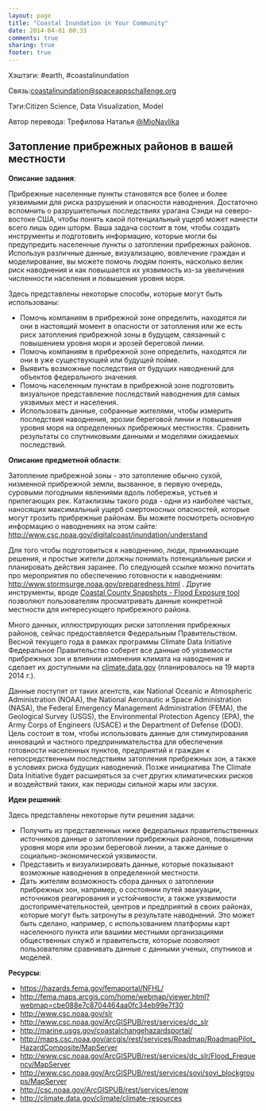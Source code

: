 ```yaml
---
layout: page
title: "Coastal Inundation in Your Community"
date: 2014-04-01 00:33
comments: true
sharing: true
footer: true
---
```


Хэштэги: #earth, #coastalinundation

Связь:coastalinundation@spaceappschallenge.org

Тэги:Citizen Science, Data Visualization, Model

Автор перевода: Трефилова Наталья <a href="https://twitter.com/MioNavlika">@MioNavlika</a>

## Затопление прибрежных районов в вашей местности

**Описание задания**:

Прибрежные населенные пункты становятся все более и более уязвимыми для риска разрушения и опасности наводнения. Достаточно вспомнить о разрушительных последствиях урагана Сэнди на северо-востоке США, чтобы понять какой потенциальный ущерб может нанести всего лишь один шторм. Ваша задача состоит в том, чтобы создать инструменты и подготовить информацию, которые могли бы предупредить населенные пункты о затоплении прибрежных районов. Используя различные данные, визуализацию, вовлечение граждан и моделирование, вы можете помочь людям понять, насколько велик риск наводнения и как повышается их уязвимость из-за увеличения численности населения и повышения уровня моря.

Здесь представлены некоторые способы, которые могут быть использованы:

- Помочь компаниям в прибрежной зоне определить, находятся ли они в настоящий момент в опасности от затопления или же есть риск затопления прибрежной зоны в будущем, связанный с повышением уровня моря и эрозей береговой линии.
- Помочь компаниям в прибрежной зоне  определить, находятся ли они в уже существующей или будущей пойме.
- Выявить возможные последствия от будущих наводнений для объектов федерального значения.
- Помочь населенным пунктам в прибрежной зоне подготовить визуальное представление последствий наводнения для самых уязвимых мест и населения.
- Использовать данные, собранные жителями, чтобы измерить последствия наводнения, эрозии береговой линии и повышения уровня моря на определенных прибрежных местностях. Сравнить результаты со спутниковыми данными и моделями ожидаемых последствий.

**Описание предметной области**:

Затопление прибрежной зоны - это затопление обычно сухой, низменной прибрежной земли, вызванное, в первую очередь, суровыми погодными явлениями вдоль побережья, устьев и прилегающих рек. Катаклизмы такого рода - одни из наиболее частых, наносящих максимальный ущерб смертоносных опасностей, которые могут грозить прибрежные районам. Вы можете посмотреть основную информацию о наводнениях на этом сайте: http://www.csc.noaa.gov/digitalcoast/inundation/understand

Для того чтобы подготовиться к наводнению, люди, принимающие решения, и простые жители должны понимать потенциальные риски и планировать действия заранее. По следующей ссылке можно почитать про мероприятия по обеспечению готовности к наводнениям: http://www.stormsurge.noaa.gov/preparedness.html . Другие инструменты, вроде <a href="https://www.csc.noaa.gov/digitalcoast/tools/snapshots">Coastal County Snapshots - Flood Exposure tool</a> позволяют пользователям просматривать данные конкретной местности для интересующего прибрежного района.

Много данных, иллюстрирующих риски затопления прибрежных районов, сейчас предоставляется Федеральным Правительством. Весной текущего года в рамках программы Climate Data Initiative Федеральное Правительство соберет все данные об уязвимости прибрежных зон и влиянии изменения климата на наводнения и сделает их доступными на <a href="http://climate.data.gov/">climate.data.gov</a> (планировалось на 19 марта 2014 г.).

Данные поступят от таких агентств, как National Oceanic и Atmospheric Administration (NOAA), the National Aeronautic и Space Administration (NASA), the Federal Emergency Management Administration (FEMA), the Geological Survey (USGS), the Environmental Protection Agency (EPA), the Army Corps of Engineers (USACE) и the Department of Defense (DOD). Цель состоит в том, чтобы использовать данные для стимулирования инноваций и частного предпринимательства для обеспечения готовности населенных пунктов, предприятий и граждан к непосредственным последствиям затопления прибрежных зон, а также в условиях риска будущих наводнений. Позже инициатива The Climate Data Initiative будет расширяться за счет других климатических рисков и воздействий таких, как периоды сильной жары или засухи.

**Идеи решений**:

Здесь представлены некоторые пути решения задачи:

- Получить из представленных ниже федеральных правительственных источников данные о затоплении прибрежных районов, повышении уровня моря или эрозии береговой линии, а также данные о социально-экономической уязвимости.
- Представить и визуализировать данные, которые показывают возможные наводнения в определенной местности. 
- Дать жителям возможность сбора данных о затоплении прибрежных зон, например, о состоянии путей эвакуации, источников реагирования и устойчивости, а также уязвимости достопримечательностей, центров и предприятий в своих районах, которые могут быть затронуты в результате наводнений. Это может быть сделано, например, с использованием платформы карт населенного пункта или вашими местными организациями общественных служб и правительств, которые позволяют пользователям сравнивать данные с данными ученых, спутников и моделей.

**Ресурсы**:

* https://hazards.fema.gov/femaportal/NFHL/
* http://fema.maps.arcgis.com/home/webmap/viewer.html?webmap=cbe088e7c8704464aa0fc34eb99e7f30
* http://www.csc.noaa.gov/slr
* http://www.csc.noaa.gov/ArcGISPUB/rest/services/dc_slr
* http://marine.usgs.gov/coastalchangehazardsportal/
* http://maps.csc.noaa.gov/arcgis/rest/services/Roadmap/RoadmapPilot_HazardComposite/MapServer
* http://www.csc.noaa.gov/ArcGISPUB/rest/services/dc_slr/Flood_Frequency/MapServer
* http://www.csc.noaa.gov/ArcGISPUB/rest/services/sovi/sovi_blockgroups/MapServer
* http://csc.noaa.gov/ArcGISPUB/rest/services/enow
* http://climate.data.gov/climate/climate-resources

